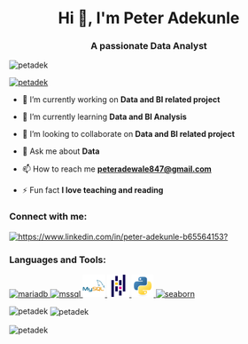 <h1 align="center">Hi 👋, I'm Peter Adekunle</h1>
<h3 align="center">A passionate Data Analyst</h3>

<p align="left"> <img src="https://komarev.com/ghpvc/?username=petadek&label=Profile%20views&color=0e75b6&style=flat" alt="petadek" /> </p>

<p align="left"> <a href="https://github.com/ryo-ma/github-profile-trophy"><img src="https://github-profile-trophy.vercel.app/?username=petadek" alt="petadek" /></a> </p>

- 🔭 I’m currently working on **Data and BI related project**

- 🌱 I’m currently learning **Data and BI Analysis**

- 👯 I’m looking to collaborate on **Data and BI related project**

- 💬 Ask me about **Data**

- 📫 How to reach me **peteradewale847@gmail.com**

- ⚡ Fun fact **I love teaching and reading**

<h3 align="left">Connect with me:</h3>
<p align="left">
<a href="https://linkedin.com/in/https://www.linkedin.com/in/peter-adekunle-b65564153?" target="blank"><img align="center" src="https://raw.githubusercontent.com/rahuldkjain/github-profile-readme-generator/master/src/images/icons/Social/linked-in-alt.svg" alt="https://www.linkedin.com/in/peter-adekunle-b65564153?" height="30" width="40" /></a>
</p>

<h3 align="left">Languages and Tools:</h3>
<p align="left"> <a href="https://mariadb.org/" target="_blank" rel="noreferrer"> <img src="https://www.vectorlogo.zone/logos/mariadb/mariadb-icon.svg" alt="mariadb" width="40" height="40"/> </a> <a href="https://www.microsoft.com/en-us/sql-server" target="_blank" rel="noreferrer"> <img src="https://www.svgrepo.com/show/303229/microsoft-sql-server-logo.svg" alt="mssql" width="40" height="40"/> </a> <a href="https://www.mysql.com/" target="_blank" rel="noreferrer"> <img src="https://raw.githubusercontent.com/devicons/devicon/master/icons/mysql/mysql-original-wordmark.svg" alt="mysql" width="40" height="40"/> </a> <a href="https://pandas.pydata.org/" target="_blank" rel="noreferrer"> <img src="https://raw.githubusercontent.com/devicons/devicon/2ae2a900d2f041da66e950e4d48052658d850630/icons/pandas/pandas-original.svg" alt="pandas" width="40" height="40"/> </a> <a href="https://www.python.org" target="_blank" rel="noreferrer"> <img src="https://raw.githubusercontent.com/devicons/devicon/master/icons/python/python-original.svg" alt="python" width="40" height="40"/> </a> <a href="https://seaborn.pydata.org/" target="_blank" rel="noreferrer"> <img src="https://seaborn.pydata.org/_images/logo-mark-lightbg.svg" alt="seaborn" width="40" height="40"/> </a> </p>

<p><img align="left" src="https://github-readme-stats.vercel.app/api/top-langs?username=petadek&show_icons=true&locale=en&layout=compact" alt="petadek" /></p>

<p>&nbsp;<img align="center" src="https://github-readme-stats.vercel.app/api?username=petadek&show_icons=true&locale=en" alt="petadek" /></p>

<p><img align="center" src="https://github-readme-streak-stats.herokuapp.com/?user=petadek&" alt="petadek" /></p>
